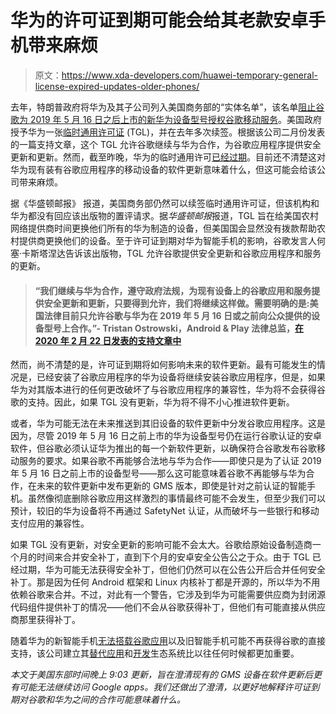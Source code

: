 # 华为的许可证到期可能会给其老款安卓手机带来麻烦

> 原文：<https://www.xda-developers.com/huawei-temporary-general-license-expired-updates-older-phones/>

去年，特朗普政府将华为及其子公司列入美国商务部的“实体名单”，该名单[阻止谷歌为 2019 年 5 月 16 日之后上市的新华为设备型号授权谷歌移动服务](https://www.xda-developers.com/google-revoke-huawei-android-ban-blacklist/)。美国政府授予华为一张[临时通用许可证](https://www.xda-developers.com/huawei-trade-ban-relief/) (TGL)，并在去年多次续签。根据该公司二月份发表的一篇支持文章，这个 TGL 允许谷歌继续与华为合作，为谷歌应用程序提供安全更新和更新。然而，截至昨晚，华为的临时通用许可[已经过期](https://www.bis.doc.gov/index.php/documents/pdfs/2446-huawei-entity-list-temporary-general-license-extension-faqs/file)。目前还不清楚这对华为现有装有谷歌应用程序的移动设备的软件更新意味着什么，但这可能会给该公司带来麻烦。

据《华盛顿邮报》 报道，美国商务部仍然可以续签临时通用许可证，但该机构和华为都没有回应该出版物的置评请求。据*华盛顿邮报*报道，TGL 旨在给美国农村网络提供商时间更换他们所有的华为制造的设备，但美国国会显然没有拨款帮助农村提供商更换他们的设备。至于许可证到期对华为智能手机的影响，谷歌发言人何塞·卡斯塔涅达告诉该出版物，TGL 允许谷歌提供安全更新和谷歌应用程序和服务的更新。

> #### “我们继续与华为合作，遵守政府法规，为现有设备上的谷歌应用和服务提供安全更新和更新，只要得到允许，我们将继续这样做。需要明确的是:美国法律目前只允许谷歌与华为在 2019 年 5 月 16 日或之前向公众提供的设备型号上合作。”- Tristan Ostrowski，Android & Play 法律总监，[在 2020 年 2 月 22 日发表的支持文章中](https://support.google.com/android/thread/29434011?hl=en)

然而，尚不清楚的是，许可证到期将如何影响未来的软件更新。最有可能发生的情况是，已经安装了谷歌应用程序的华为设备将继续安装谷歌应用程序，但是，如果华为对其版本进行的任何更改破坏了与谷歌应用程序的兼容性，华为将不会获得谷歌的支持。因此，如果 TGL 没有更新，华为将不得不小心推进软件更新。

或者，华为可能无法在未来推送到其旧设备的软件更新中分发谷歌应用程序。这是因为，尽管 2019 年 5 月 16 日之前上市的华为设备型号仍在运行谷歌认证的安卓软件，但谷歌必须认证华为推出的每一个新软件更新，以确保符合谷歌发布谷歌移动服务的要求。如果谷歌不再能够合法地与华为合作——即使只是为了认证 2019 年 5 月 16 日之前上市的设备型号——那么这可能意味着谷歌不再能够与华为合作，在未来的软件更新中发布更新的 GMS 版本，即使是针对之前认证的智能手机。虽然像彻底删除谷歌应用这样激烈的事情最终可能不会发生，但至少我们可以预计，较旧的华为设备将不再通过 SafetyNet 认证，从而破坏与一些银行和移动支付应用的兼容性。

如果 TGL 没有更新，对安全更新的影响可能不会太大。谷歌给原始设备制造商一个月的时间来合并安全补丁，直到下个月的安卓安全公告公之于众。由于 TGL 已经过期，华为可能无法获得安全补丁，但他们仍然可以在公告公开后合并任何安全补丁。那是因为任何 Android 框架和 Linux 内核补丁都是开源的，所以华为不用依赖谷歌来合并。不过，对此有一个警告，它涉及到华为可能需要供应商为封闭源代码组件提供补丁的情况——他们不会从谷歌获得补丁，但他们有可能直接从供应商那里获得补丁。

随着华为的新智能手机[无法搭载谷歌应用](https://www.xda-developers.com/trump-extends-huawei-trade-ban-may-2021/)以及旧智能手机可能不再获得谷歌的直接支持，该公司建立其[替代应用](https://www.xda-developers.com/appgallery-huawei-alternative-google-play-store-android/)和[开发](https://www.xda-developers.com/huawei-hms-core-android-alternative-google-play-services-gms/)生态系统比以往任何时候都更加重要。

*本文于美国东部时间晚上 9:03 更新，旨在澄清现有的 GMS 设备在软件更新后更有可能无法继续访问 Google apps。我们还做出了澄清，以更好地解释许可证到期对谷歌和华为之间的合作可能意味着什么。*